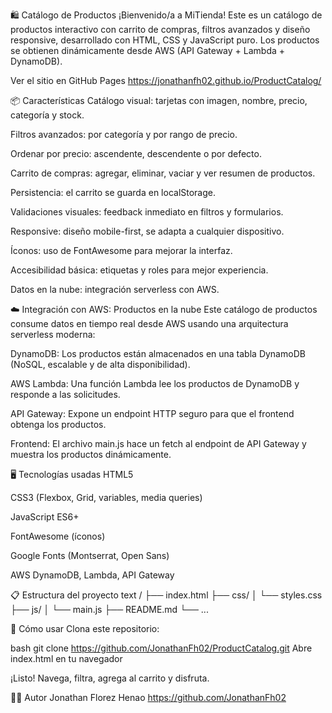 🛍️ Catálogo de Productos
¡Bienvenido/a a MiTienda!
Este es un catálogo de productos interactivo con carrito de compras, filtros avanzados y diseño responsive, desarrollado con HTML, CSS y JavaScript puro.
Los productos se obtienen dinámicamente desde AWS (API Gateway + Lambda + DynamoDB).

Ver el sitio en GitHub Pages
https://jonathanfh02.github.io/ProductCatalog/

📦 Características
Catálogo visual: tarjetas con imagen, nombre, precio, categoría y stock.

Filtros avanzados: por categoría y por rango de precio.

Ordenar por precio: ascendente, descendente o por defecto.

Carrito de compras: agregar, eliminar, vaciar y ver resumen de productos.

Persistencia: el carrito se guarda en localStorage.

Validaciones visuales: feedback inmediato en filtros y formularios.

Responsive: diseño mobile-first, se adapta a cualquier dispositivo.

Íconos: uso de FontAwesome para mejorar la interfaz.

Accesibilidad básica: etiquetas y roles para mejor experiencia.

Datos en la nube: integración serverless con AWS.

☁️ Integración con AWS: Productos en la nube
Este catálogo de productos consume datos en tiempo real desde AWS usando una arquitectura serverless moderna:

DynamoDB:
Los productos están almacenados en una tabla DynamoDB (NoSQL, escalable y de alta disponibilidad).

AWS Lambda:
Una función Lambda lee los productos de DynamoDB y responde a las solicitudes.

API Gateway:
Expone un endpoint HTTP seguro para que el frontend obtenga los productos.

Frontend:
El archivo main.js hace un fetch al endpoint de API Gateway y muestra los productos dinámicamente.

🖥️ Tecnologías usadas
HTML5

CSS3 (Flexbox, Grid, variables, media queries)

JavaScript ES6+

FontAwesome (íconos)

Google Fonts (Montserrat, Open Sans)

AWS DynamoDB, Lambda, API Gateway

📋 Estructura del proyecto
text
/
├── index.html
├── css/
│   └── styles.css
├── js/
│   └── main.js
├── README.md
└── ...


📑 Cómo usar
Clona este repositorio:

bash
git clone https://github.com/JonathanFh02/ProductCatalog.git
Abre index.html en tu navegador

¡Listo! Navega, filtra, agrega al carrito y disfruta.

🧑‍💻 Autor
Jonathan Florez Henao
https://github.com/JonathanFh02
